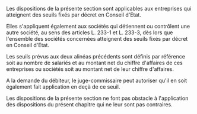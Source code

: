 Les dispositions de la présente section sont applicables aux entreprises qui atteignent des seuils fixés par décret en Conseil d'Etat.

Elles s'appliquent également aux sociétés qui détiennent ou contrôlent une autre société, au sens des articles L. 233-1 et L. 233-3, dès lors que l'ensemble des sociétés concernées atteignent des seuils fixés par décret en Conseil d'Etat.

Les seuils prévus aux deux alinéas précédents sont définis par référence soit au nombre de salariés et au montant net du chiffre d'affaires de ces entreprises ou sociétés soit au montant net de leur chiffre d'affaires.

A la demande du débiteur, le juge-commissaire peut autoriser qu'il en soit également fait application en deçà de ce seuil.

Les dispositions de la présente section ne font pas obstacle à l'application des dispositions du présent chapitre qui ne leur sont pas contraires.
